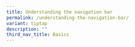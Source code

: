 ```yaml
---
title: Understanding the navigation bar
permalink: /understanding-the-navigation-bar/
variant: tiptap
description: ""
third_nav_title: Basics
---
```

